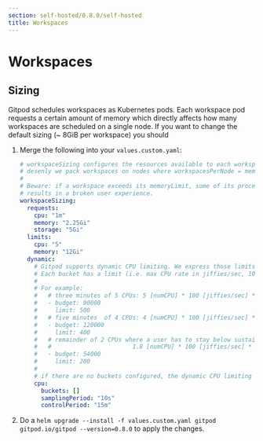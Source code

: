 ```yaml
---
section: self-hosted/0.8.0/self-hosted
title: Workspaces
---
```


<script context="module">
  export const prerender = true;
</script>

# Workspaces

## Sizing

Gitpod schedules workspaces as Kubernetes pods. Each workspace pod requests a certain amount of memory which directly affects how many workspaces are scheduled on a single node.
If you want to change the default sizing (~ 8GiB per workspace) you should

1.  Merge the following into your `values.custom.yaml`:

    ```yaml
    # workspaceSizing configures the resources available to each workspace. These settings directly impact how
    # desenly we pack workspaces on nodes where workspacesPerNode = memoryAvailable(node) / memoryRequest.
    #
    # Beware: if a workspace exceeds its memoryLimit, some of its processes may be terminated (OOM-kill) which
    # results in a broken user experience.
    workspaceSizing:
      requests:
        cpu: "1m"
        memory: "2.25Gi"
        storage: "5Gi"
      limits:
        cpu: "5"
        memory: "12Gi"
      dynamic:
        # Gitpod supports dynamic CPU limiting. We express those limits in "buckets of CPU time" (jiffies where 1 jiffie is 1% of a vCPU).
        # Each bucket has a limit (i.e. max CPU rate in jiffies/sec, 100 jiffies/sec = 1 vCPU).
        #
        # For example:
        #   # three minutes of 5 CPUs: 5 [numCPU] * 100 [jiffies/sec] * (3 * 60) [seconds] = 90000
        #   - budget: 90000
        #     limit: 500
        #   # five minutes  of 4 CPUs: 4 [numCPU] * 100 [jiffies/sec] * (5 * 60) [seconds] = 120000
        #   - budget: 120000
        #     limit: 400
        #   # remainder of 2 CPUs where a user has to stay below sustained use of 1.8 CPUs for 5 minutes:
        #   #                       1.8 [numCPU] * 100 [jiffies/sec] * (5 * 60) [seconds] = 54000
        #   - budget: 54000
        #     limit: 200
        #
        # if there are no buckets configured, the dynamic CPU limiting is disabled.
        cpu:
          buckets: []
          samplingPeriod: "10s"
          controlPeriod: "15m"
    ```

2.  Do a `helm upgrade --install -f values.custom.yaml gitpod gitpod.io/gitpod --version=0.8.0` to apply the changes.
